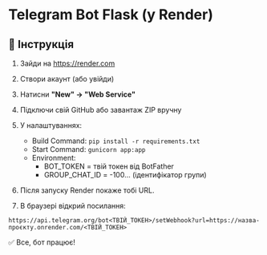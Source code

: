 # Telegram Bot Flask (у Render)

## 🔧 Інструкція

1. Зайди на https://render.com
2. Створи акаунт (або увійди)
3. Натисни **"New" → "Web Service"**
4. Підключи свій GitHub або завантаж ZIP вручну
5. У налаштуваннях:
   - Build Command: `pip install -r requirements.txt`
   - Start Command: `gunicorn app:app`
   - Environment:
     - BOT_TOKEN = твій токен від BotFather
     - GROUP_CHAT_ID = -100... (ідентифікатор групи)
6. Після запуску Render покаже тобі URL.

7. В браузері відкрий посилання:
```
https://api.telegram.org/bot<ТВІЙ_ТОКЕН>/setWebhook?url=https://назва-проєкту.onrender.com/<ТВІЙ_ТОКЕН>
```

✅ Все, бот працює!